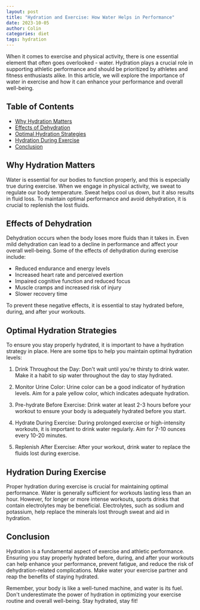 ```yaml
---
layout: post
title: "Hydration and Exercise: How Water Helps in Performance"
date: 2023-10-05
author: Colin
categories: diet
tags: hydration
---
```


When it comes to exercise and physical activity, there is one essential element that often goes overlooked - water. Hydration plays a crucial role in supporting athletic performance and should be prioritized by athletes and fitness enthusiasts alike. In this article, we will explore the importance of water in exercise and how it can enhance your performance and overall well-being.

## Table of Contents
- [Why Hydration Matters](#why-hydration-matters)
- [Effects of Dehydration](#effects-of-dehydration)
- [Optimal Hydration Strategies](#optimal-hydration-strategies)
- [Hydration During Exercise](#hydration-during-exercise)
- [Conclusion](#conclusion)

## Why Hydration Matters

Water is essential for our bodies to function properly, and this is especially true during exercise. When we engage in physical activity, we sweat to regulate our body temperature. Sweat helps cool us down, but it also results in fluid loss. To maintain optimal performance and avoid dehydration, it is crucial to replenish the lost fluids.

## Effects of Dehydration

Dehydration occurs when the body loses more fluids than it takes in. Even mild dehydration can lead to a decline in performance and affect your overall well-being. Some of the effects of dehydration during exercise include:

- Reduced endurance and energy levels
- Increased heart rate and perceived exertion
- Impaired cognitive function and reduced focus
- Muscle cramps and increased risk of injury
- Slower recovery time

To prevent these negative effects, it is essential to stay hydrated before, during, and after your workouts.

## Optimal Hydration Strategies

To ensure you stay properly hydrated, it is important to have a hydration strategy in place. Here are some tips to help you maintain optimal hydration levels:

1. Drink Throughout the Day: Don't wait until you're thirsty to drink water. Make it a habit to sip water throughout the day to stay hydrated.

2. Monitor Urine Color: Urine color can be a good indicator of hydration levels. Aim for a pale yellow color, which indicates adequate hydration.

3. Pre-hydrate Before Exercise: Drink water at least 2-3 hours before your workout to ensure your body is adequately hydrated before you start.

4. Hydrate During Exercise: During prolonged exercise or high-intensity workouts, it is important to drink water regularly. Aim for 7-10 ounces every 10-20 minutes.

5. Replenish After Exercise: After your workout, drink water to replace the fluids lost during exercise.

## Hydration During Exercise

Proper hydration during exercise is crucial for maintaining optimal performance. Water is generally sufficient for workouts lasting less than an hour. However, for longer or more intense workouts, sports drinks that contain electrolytes may be beneficial. Electrolytes, such as sodium and potassium, help replace the minerals lost through sweat and aid in hydration.

## Conclusion

Hydration is a fundamental aspect of exercise and athletic performance. Ensuring you stay properly hydrated before, during, and after your workouts can help enhance your performance, prevent fatigue, and reduce the risk of dehydration-related complications. Make water your exercise partner and reap the benefits of staying hydrated.

Remember, your body is like a well-tuned machine, and water is its fuel. Don't underestimate the power of hydration in optimizing your exercise routine and overall well-being. Stay hydrated, stay fit!